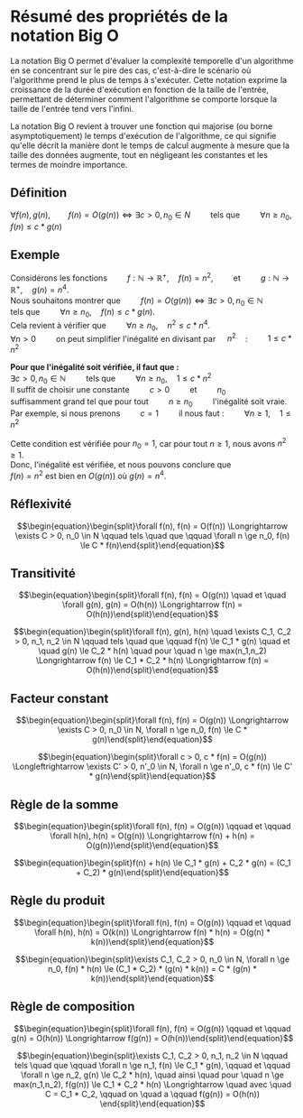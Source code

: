 # Résumé des propriétés de la notation Big O
La notation Big O permet d'évaluer la complexité temporelle d'un algorithme en se concentrant sur le pire des cas, c'est-à-dire le scénario où l'algorithme prend le plus de temps à s'exécuter. Cette notation exprime la croissance de la durée d'exécution en fonction de la taille de l'entrée, permettant de déterminer comment l'algorithme se comporte lorsque la taille de l'entrée tend vers l'infini.

La notation Big O revient à trouver une fonction qui majorise (ou borne asymptotiquement) le temps d'exécution de l'algorithme, ce qui signifie qu'elle décrit la manière dont le temps de calcul augmente à mesure que la taille des données augmente, tout en négligeant les constantes et les termes de moindre importance.

## Définition
$\forall f(n), g(n), \qquad f(n) = O(g(n)) \Longleftrightarrow \exists c > 0, n_0 \in N \qquad$ tels que $\qquad \forall n \ge n_0, f(n) \le c * g(n)$


## Exemple
Considérons les fonctions $\qquad f : \mathbb{N} \rightarrow \mathbb{R}^+, \quad f(n) = n^2, \qquad$ et $\qquad g : \mathbb{N} \rightarrow \mathbb{R}^+, \quad g(n) = n^4$.<br>
Nous souhaitons montrer que $\qquad f(n) = O(g(n)) \iff \exists c > 0, n_0 \in \mathbb{N} \qquad$ tels que $\qquad \forall n \geq n_0, \quad f(n) \leq c * g(n)$.<br>
Cela revient à vérifier que $\qquad \forall n \geq n_0, \quad n^2 \leq c * n^4$.<br>
$\forall n > 0 \qquad$ on peut simplifier l'inégalité en divisant par $\quad n^2 \quad$: $\qquad 1 \le c * n^2$

**Pour que l'inégalité soit vérifiée, il faut que :**<br>
$\exists c > 0, n_0 \in \mathbb{N} \qquad$ tels que $\qquad \forall n \ge n_0, \quad 1 \le c * n^2$<br>
Il suffit de choisir une constante $\qquad c > 0 \qquad$ et $\qquad n_0 \qquad$ suffisamment grand tel que pour tout $\qquad n \ge n_0 \qquad$ l'inégalité soit vraie. Par exemple, si nous prenons $\qquad c = 1 \qquad$ il nous faut : $\qquad \forall n \ge 1, \quad 1 \le n^2$

Cette condition est vérifiée pour $n_0=1$, car pour tout $n \ge 1$, nous avons $n^2 \ge 1$.<br>
Donc, l'inégalité est vérifiée, et nous pouvons conclure que<br>
$f(n) = n^2$ est bien en $O(g(n))$ où $g(n) = n^4$.

## Réflexivité
```math
\begin{equation}\begin{split}\forall f(n), f(n) = O(f(n)) \Longrightarrow \exists C > 0, n_0 \in N \qquad tels \quad que \qquad \forall n \ge n_0, f(n) \le C * f(n)\end{split}\end{equation}
```

## Transitivité
```math
\begin{equation}\begin{split}\forall f(n), f(n) = O(g(n)) \quad et \quad \forall g(n), g(n) = O(h(n)) \Longrightarrow f(n) = O(h(n))\end{split}\end{equation}
```
```math
\begin{equation}\begin{split}\forall f(n), g(n), h(n) \quad \exists C_1, C_2 > 0, n_1, n_2 \in N \qquad tels \quad que \qquad f(n) \le C_1 * g(n) \quad et \quad g(n) \le C_2 * h(n) \quad pour \quad n \ge max(n_1,n_2) \Longrightarrow f(n) \le C_1 * C_2 * h(n) \Longrightarrow f(n) = O(h(n))\end{split}\end{equation}
```

## Facteur constant
```math
\begin{equation}\begin{split}\forall f(n), f(n) = O(g(n)) \Longrightarrow \exists C > 0, n_0 \in N, \forall n \ge n_0, f(n) \le C * g(n)\end{split}\end{equation}
```
```math
\begin{equation}\begin{split}\forall c > 0, c * f(n) = O(g(n)) \Longleftrightarrow \exists C' > 0, n'_0 \in N, \forall n \ge n'_0, c * f(n) \le C' * g(n)\end{split}\end{equation}
```

## Règle de la somme
```math
\begin{equation}\begin{split}\forall f(n), f(n) = O(g(n)) \qquad et \qquad \forall h(n), h(n) = O(g(n)) \Longrightarrow f(n) + h(n) = O(g(n))\end{split}\end{equation}
```
```math
\begin{equation}\begin{split}f(n) + h(n) \le C_1 * g(n) + C_2 * g(n) = (C_1 + C_2) * g(n)\end{split}\end{equation}
```

## Règle du produit
```math
\begin{equation}\begin{split}\forall f(n), f(n) = O(g(n)) \qquad et \qquad \forall h(n), h(n) = O(k(n)) \Longrightarrow f(n) * h(n) = O(g(n) * k(n))\end{split}\end{equation}
```
```math
\begin{equation}\begin{split}\exists C_1, C_2 > 0, n_0 \in N, \forall n \ge n_0, f(n) * h(n) \le (C_1 * C_2) * (g(n) * k(n)) = C * (g(n) * k(n))\end{split}\end{equation}
```

## Règle de composition
```math
\begin{equation}\begin{split}\forall f(n), f(n) = O(g(n)) \qquad et \qquad g(n) = O(h(n)) \Longrightarrow f(g(n)) = O(h(n))\end{split}\end{equation}
```
```math
\begin{equation}\begin{split}\exists C_1, C_2 > 0, n_1, n_2 \in N \qquad tels \quad que \qquad \forall n \ge n_1, f(n) \le C_1 * g(n), \qquad et \qquad \forall n \ge n_2, g(n) \le C_2 * h(n), \quad ainsi \quad pour \quad n \ge max(n_1,n_2), f(g(n)) \le C_1 * C_2 * h(n) \Longrightarrow \quad avec \quad C = C_1 * C_2, \qquad on \quad a \qquad f(g(n)) = O(h(n)) \end{split}\end{equation}
```
